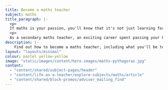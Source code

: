 ```yaml
---
title: Become a maths teacher
subject: maths
title_paragraph: |-
  <p>
  If maths is your passion, you'll know that it's not just learning formulas or solving equations. It's a way of thinking and problem solving that’s important in every walk of life.</p>
  <p>
  As a secondary maths teacher, an exciting career spent passing your knowledge on to the next generation could be for you.</p>
description: |-
    Find out how to become a maths teacher, including what you'll be teaching and what funding is available to help you train.
layout: "layouts/minimal"
colour: pastel yellow-yellow
image: "static/images/content/hero-images/maths-pythagoras.jpg"
content:
  - "content/shared/subject-pages/header"
  - "content/life-as-a-teacher/explore-subjects/maths/article"
  - "content/shared/block-promos/adviser_mailing_find"
---
```

